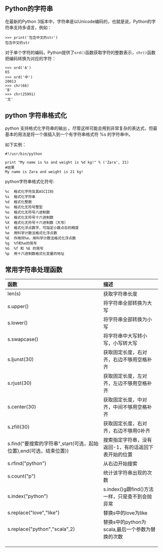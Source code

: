 ## Python的字符串

在最新的Python 3版本中，字符串是以Unicode编码的，也就是说，Python的字符串支持多语言，例如：

```
>>> print('包含中文的str')
包含中文的str
```

对于单个字符的编码，Python提供了`ord()`函数获取字符的整数表示，`chr()`函数把编码转换为对应的字符：

```
>>> ord('A')
65
>>> ord('中')
20013
>>> chr(66)
'B'
>>> chr(25991)
'文'
```

## python 字符串格式化

python 支持格式化字符串的输出 。尽管这样可能会用到非常复杂的表达式，但最基本的用法是将一个值插入到一个有字符串格式符 %s 的字符串中。

如下实例：

```
#!/usr/bin/python

print "My name is %s and weight is %d kg!" % ('Zara', 21)
#结果
My name is Zara and weight is 21 kg!
```

python字符串格式化符号:

```
%c  格式化字符及其ASCII码
%s  格式化字符串
%d  格式化整数
%u  格式化无符号整型
%o  格式化无符号八进制数
%x  格式化无符号十六进制数
%X  格式化无符号十六进制数（大写）
%f  格式化浮点数字，可指定小数点后的精度
%e  用科学计数法格式化浮点数
%E  作用同%e，用科学计数法格式化浮点数
%g  %f和%e的简写
%G  %f 和 %E 的简写
%p  用十六进制数格式化变量的地址
```

## 常用字符串处理函数

| 函数 | 描述 |
| :--- | :--- |
| len\(s\) | 获取字符串长度 |
| s.upper\(\) | 将字符串全部转换为大写 |
| s.lower\(\) | 将字符串全部转换为小写 |
| s.swapcase\(\) | 将字符串中大写转小写，小写转大写 |
| s.ljunst\(30\) | 获取固定长度，右对齐，右边不够用空格补齐 |
| s.rjust\(30\) | 获取固定长度，左对齐，左边不够用空格补齐 |
| s.center\(30\) | 获取固定长度，中对齐，中间不够用空格补齐 |
| s.zfill\(30\) | 获取固定长度，右对齐，右边不够用0补齐 |
| s.find\("要搜索的字符串",start\(可选，起始位置\),end\(可选，结束位置\)\) | 搜索指定字符串，没有返回-1，有的话返回下表开始的位置 |
| s.rfind\("python"\) | 从右边开始搜索 |
| s.count\("p"\) | 统计该字符串出现的次数 |
| s.index\("python"\) | s.index\(\)g跟find\(\)方法一样，只是查不到会抛异常 |
| s.replace\("love","like"\) | 替换s中的love为like |
| s.replace\("python","scala",2\) | 替换s中的python为scala,最后一个参数为替换的次数 |
|  |  |
|  |  |
|  |  |



